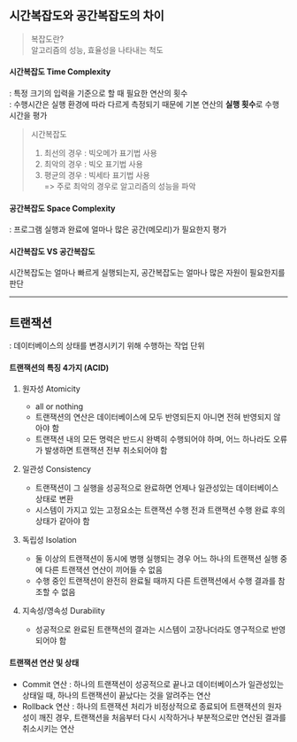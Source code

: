 ## 시간복잡도와 공간복잡도의 차이

> 복잡도란?  
> 알고리즘의 성능, 효율성을 나타내는 척도

#### 시간복잡도 Time Complexity

: 특정 크기의 입력을 기준으로 할 때 필요한 연산의 횟수  
: 수행시간은 실행 환경에 따라 다르게 측정되기 때문에 기본 연산의 **실행 횟수**로 수행 시간을 평가

> 시간복잡도
>
> 1. 최선의 경우 : 빅오메가 표기법 사용
> 2. 최악의 경우 : 빅오 표기법 사용
> 3. 평균의 경우 : 빅세타 표기법 사용  
>    => 주로 최악의 경우로 알고리즘의 성능을 파악

#### 공간복잡도 Space Complexity

: 프로그램 실행과 완료에 얼마나 많은 공간(메모리)가 필요한지 평가

#### 시간복잡도 VS 공간복잡도

시간복잡도는 얼마나 빠르게 실행되는지, 공간복잡도는 얼마나 많은 자원이 필요한지를 판단

---

## 트랜잭션

: 데이터베이스의 상태를 변경시키기 위해 수행하는 작업 단위

#### 트랜잭션의 특징 4가지 (ACID)

1.  원자성 Atomicity

    - all or nothing
    - 트랜잭션의 연산은 데이터베이스에 모두 반영되든지 아니면 전혀 반영되지 않아야 함
    - 트랜잭션 내의 모든 명력은 반드시 완벽히 수행되어야 하며, 어느 하나라도 오류가 발생하면 트랜잭션 전부 취소되어야 함

2.  일관성 Consistency

    - 트랜잭션이 그 실행을 성공적으로 완료하면 언제나 일관성있는 데이터베이스 상태로 변환
    - 시스템이 가지고 있는 고정요소는 트랜잭션 수행 전과 트랜잭션 수행 완료 후의 상태가 같아야 함

3.  독립성 Isolation

    - 둘 이상의 트랜잭션이 동시에 병행 실행되는 경우 어느 하나의 트랜잭션 실행 중에 다른 트랜잭션 연산이 끼어들 수 없음
    - 수행 중인 트랜잭션이 완전히 완료될 때까지 다른 트랜잭션에서 수행 결과를 참조할 수 없음

4.  지속성/영속성 Durability
    - 성공적으로 완료된 트랜잭션의 결과는 시스템이 고장나더라도 영구적으로 반영되어야 함

#### 트랜잭션 연산 및 상태

- Commit 연산 : 하나의 트랜잭션이 성공적으로 끝나고 데이터베이스가 일관성있는 상태일 때, 하나의 트랜잭션이 끝났다는 것을 알려주는 연산
- Rollback 연산 : 하나의 트랜잭션 처리가 비정상적으로 종료되어 트랜잭션의 원자성이 깨진 경우, 트랜잭션을 처음부터 다시 시작하거나 부분적으로만 연산된 결과를 취소시키는 연산

